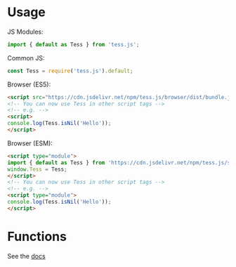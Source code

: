 # Usage
JS Modules:
```js
import { default as Tess } from 'tess.js';
```
Common JS:
```js
const Tess = require('tess.js').default;
```
Browser (ES5):
```html
<script src="https://cdn.jsdelivr.net/npm/tess.js/browser/dist/bundle.js"></script>
<!-- You can now use Tess in other script tags -->
<!-- e.g. -->
<script>
console.log(Tess.isNil('Hello'));
</script>
```
Browser (ESM):
```html
<script type="module">
import { default as Tess } from 'https://cdn.jsdelivr.net/npm/tess.js/src/esm/index.js';
window.Tess = Tess;
</script>
<!-- You can now use Tess in other script tags -->
<!-- e.g. -->
<script type="module">
console.log(Tess.isNil('Hello'));
</script>
```

# Functions
See the [docs](https://det171.github.io/Tess.js/)
